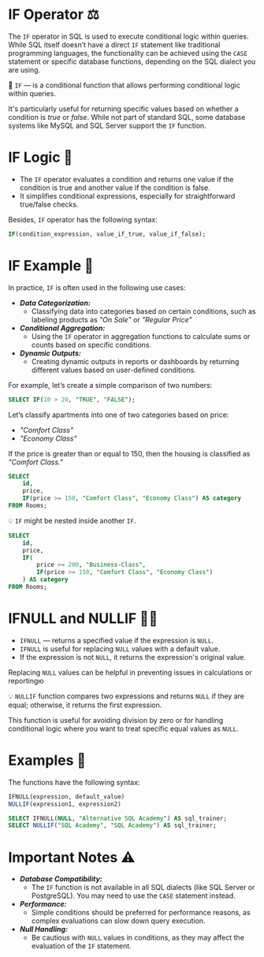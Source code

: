# IF Operator ⚖️

The `IF` operator in SQL is used to execute conditional logic within queries. While SQL itself doesn’t have a direct `IF` statement like traditional programming languages, the functionality can be achieved using the `CASE` statement or specific database functions, depending on the SQL dialect you are using.

<aside>

📖 `IF` — is a conditional function that allows performing conditional logic within queries.

</aside>

It's particularly useful for returning specific values based on whether a condition is *true* or *false*. While not part of standard SQL, some database systems like MySQL and SQL Server support the `IF` function.

# IF Logic 🧩

- The `IF` operator evaluates a condition and returns one value if the condition is true and another value if the condition is false.
- It simplifies conditional expressions, especially for straightforward true/false checks.

Besides, `IF` operator has the following syntax:

```sql
IF(condition_expression, value_if_true, value_if_false);
```

# IF Example 🧪

In practice, `IF` is often used in the following use cases:

- ***Data Categorization:***
    - Classifying data into categories based on certain conditions, such as labeling products as *"On Sale"* or *"Regular Price"*
- ***Conditional Aggregation:***
    - Using the `IF` operator in aggregation functions to calculate sums or counts based on specific conditions.
- ***Dynamic Outputs:***
    - Creating dynamic outputs in reports or dashboards by returning different values based on user-defined conditions.

For example, let’s create a simple comparison of two numbers:

```sql
SELECT IF(10 > 20, "TRUE", "FALSE");
```

Let’s classify apartments into one of two categories based on price:

- *"Comfort Class"*
- *"Economy Class"*

If the price is greater than or equal to 150, then the housing is classified as *"Comfort Class."*

```sql
SELECT
    id,
    price,
    IF(price >= 150, "Comfort Class", "Economy Class") AS category
FROM Rooms;
```

💡 `IF` might be nested inside another `IF`.


```sql
SELECT
    id,
    price,
    IF(
        price >= 200, "Business-Class",
        IF(price >= 150, "Comfort Class", "Economy Class")
    ) AS category
FROM Rooms;
```

# IFNULL and NULLIF 🤷‍♂️

- `IFNULL` — returns a specified value if the expression is `NULL`.
- `IFNULL` is useful for replacing `NULL` values with a default value.
- If the expression is not `NULL`, it returns the expression's original value.

Replacing `NULL` values can be helpful in preventing issues in calculations or reportingю

<aside>

💡 `NULLIF` function compares two expressions and returns `NULL` if they are equal; otherwise, it returns the first expression. 

</aside>

This function is useful for avoiding division by zero or for handling conditional logic where you want to treat specific equal values as `NULL`.

# Examples 🧪

The functions have the following syntax:

```sql
IFNULL(expression, default_value)
NULLIF(expression1, expression2)
```

```sql
SELECT IFNULL(NULL, "Alternative SQL Academy") AS sql_trainer;
SELECT NULLIF("SQL Academy", "SQL Academy") AS sql_trainer;
```

# Important Notes ⚠️

- ***Database Compatibility:***
    - The `IF` function is not available in all SQL dialects (like SQL Server or PostgreSQL). You may need to use the `CASE` statement instead.
- ***Performance:***
    - Simple conditions should be preferred for performance reasons, as complex evaluations can slow down query execution.
- ***Null Handling:***
    - Be cautious with `NULL` values in conditions, as they may affect the evaluation of the `IF` statement.